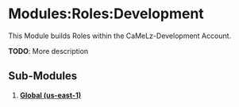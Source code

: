 # Modules:Roles:Development
This Module builds Roles within the CaMeLz-Development Account.

**TODO**: More description

## Sub-Modules

1.  **[Global (us-east-1)](./us-east-1/)**
